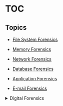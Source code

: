 # TOC
## Topics 
- [File System Forensics](./FSF)

- [Memory Forensics](./Memory-Forensics)

- [Network Forensics](./Network-Forensics)

- [Database Forensics](./Database-Forensics)

- [Application Forensics](./Application-Forensics)

- [E-mail Forensics](./E-mail-Forensics)


<details>
  

  <summary>Digital Forensics</summary>

